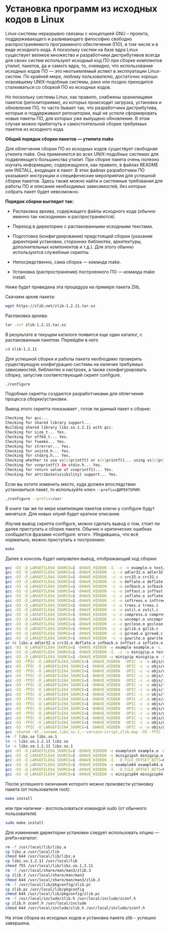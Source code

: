# Установка программ из исходных кодов в Linux

Linux-системы неразрывно связаны с концепцией GNU – проекта, поддерживающего и развивающего философию свободно распространяемого программного обеспечения (ПО), в том числе и в виде исходного кода. А поскольку систем на базе ядра Linux существует великое множество и разработчики дистрибутивов всегда для своих систем используют исходный код ПО при сборке комплектов утилит, пакетов, да и самого ядра, то, очевидно, что использование исходных кодов ПО — это неотъемлемый аспект в эксплуатации Linux-систем. По крайней мере, любому пользователю, достаточно хорошо освоившему UNIX-подобные системы, рано или поздно приходится сталкиваться со сборкой ПО из исходных кодов.

Но поскольку системы Linux, как правило, снабжены хранилищами пакетов (репозиториями), из которых происходит загрузка, установка и обновление ПО, то часто бывает так, что разработчики дистрибутива, которые и поддерживают репозитории, ещё не успели сформировать новые пакеты ПО, для которых уже выпущено обновление. В этом случае можно прибегнуть к самостоятельной сборке требуемых пакетов из исходного кода.

**Общий порядок сборки пакетов — утилита make**

Для облегчения сборки ПО из исходных кодов существует свободная утилита make. Она применяется во всех UNIX-подобных системах для подавляющего большинства утилит. При сборке пакета очень полезно изучать информацию, содержащуюся, как правило, в файлах README или INSTALL, входящих в пакет. В этих файлах разработчики ПО указывают инструкции и специфические мероприятия для успешной сборки пакетов. Здесь также можно найти и системные требования для работы ПО и описания необходимых зависимостей, без которых собрать пакет будет невозможно.

**Порядок сборки выглядит так:**

 - Распаковка архива, содержащего файлы исходного кода (обычно именно так «исходники» и распространяются).

 - Переход в директорию с распакованными исходными текстами.

 - Подготовка (конфигурирование) предстоящей сборки (указание директорий установки, сторонних библиотек, архитектуры, дополнительных компонентов и т.д.). Для этого обычно используются служебные скрипты.

- Непосредственно, сама сборка — команда make.

- Установка (распространение) построенного ПО — команда make install.



Ниже будет приведена эта процедура на примере пакета Zlib, 

Скачаем архив пакета:

```bash
wget https://zlib.net/zlib-1.2.11.tar.xz
```

Распаковка архива:

```bash
tar -xvf zlib-1.2.11.tar.xz
```

В результате в текущем каталоге появится еще один каталог, с распакованным пакетом. Перейдём в него

```bash
cd zlib-1.2.11
```

Для успешной сборки и работы пакета необходимо проверить существующую конфигурацию системы на наличие требуемых зависимостей, библиотек и настроек, а также сконфигурировать сборку, запустив соответствующий скрипт configure.

```bash
./configure
```

Подобные скрипты создаются разработчиками для облегчения процесса сборки/установки. 

Вывод этого скрипта показывает , готов ли данный пакет к сборке:

```bash
Checking for gcc...
Checking for shared library support...
Building shared library libz.so.1.2.11 with gcc.
Checking for size_t... Yes.
Checking for off64_t... Yes.
Checking for fseeko... Yes.
Checking for strerror... Yes.
Checking for unistd.h... Yes.
Checking for stdarg.h... Yes.
Checking whether to use vs[n]printf() or s[n]printf()... using vs[n]printf().
Checking for vsnprintf() in stdio.h... Yes.
Checking for return value of vsnprintf()... Yes.
Checking for attribute(visibility) support... Yes.
```
Если вы хотите изменить место, куда должен впоследствии установиться пакет, то используйте ключ `--prefix=ДИРЕКТОРИЯ`:
```bash
./configure --prefix=/usr
```
В книге так же по мере компиляции пакетов ключи у configure будут меняться. Для новых опуий будет краткое описание.

Изучив вывод скрипта configure, можно сделать вывод о том, стоит ли далее приступать к сборке пакета. Обычно о критических ошибках сообщается фразами «configure: error». Убедившись, что всё нормально, можно приступать к построению:

```bash
make
```

Далее в консоль будет направлен вывод, отображающий ход сборки:

```bash
gcc -O3 -D_LARGEFILE64_SOURCE=1 -DHAVE_HIDDEN -I. -c -o example.o test/example.c
gcc -O3 -D_LARGEFILE64_SOURCE=1 -DHAVE_HIDDEN  -c -o adler32.o adler32.c
gcc -O3 -D_LARGEFILE64_SOURCE=1 -DHAVE_HIDDEN  -c -o crc32.o crc32.c
gcc -O3 -D_LARGEFILE64_SOURCE=1 -DHAVE_HIDDEN  -c -o deflate.o deflate.c
gcc -O3 -D_LARGEFILE64_SOURCE=1 -DHAVE_HIDDEN  -c -o infback.o infback.c
gcc -O3 -D_LARGEFILE64_SOURCE=1 -DHAVE_HIDDEN  -c -o inffast.o inffast.c
gcc -O3 -D_LARGEFILE64_SOURCE=1 -DHAVE_HIDDEN  -c -o inflate.o inflate.c
gcc -O3 -D_LARGEFILE64_SOURCE=1 -DHAVE_HIDDEN  -c -o inftrees.o inftrees.c
gcc -O3 -D_LARGEFILE64_SOURCE=1 -DHAVE_HIDDEN  -c -o trees.o trees.c
gcc -O3 -D_LARGEFILE64_SOURCE=1 -DHAVE_HIDDEN  -c -o zutil.o zutil.c
gcc -O3 -D_LARGEFILE64_SOURCE=1 -DHAVE_HIDDEN  -c -o compress.o compress.c
gcc -O3 -D_LARGEFILE64_SOURCE=1 -DHAVE_HIDDEN  -c -o uncompr.o uncompr.c
gcc -O3 -D_LARGEFILE64_SOURCE=1 -DHAVE_HIDDEN  -c -o gzclose.o gzclose.c
gcc -O3 -D_LARGEFILE64_SOURCE=1 -DHAVE_HIDDEN  -c -o gzlib.o gzlib.c
gcc -O3 -D_LARGEFILE64_SOURCE=1 -DHAVE_HIDDEN  -c -o gzread.o gzread.c
gcc -O3 -D_LARGEFILE64_SOURCE=1 -DHAVE_HIDDEN  -c -o gzwrite.o gzwrite.c
ar rc libz.a adler32.o crc32.o deflate.o infback.o inffast.o inflate.o inftrees.o trees.o zutil.o compress.o uncompr.o gzclose.o gzlib.o gzread.o gzwrite.o
gcc -O3 -D_LARGEFILE64_SOURCE=1 -DHAVE_HIDDEN -o example example.o -L. libz.a
gcc -O3 -D_LARGEFILE64_SOURCE=1 -DHAVE_HIDDEN -I. -c -o minigzip.o test/minigzip.c
gcc -O3 -D_LARGEFILE64_SOURCE=1 -DHAVE_HIDDEN -o minigzip minigzip.o -L. libz.a
gcc -O3 -fPIC -D_LARGEFILE64_SOURCE=1 -DHAVE_HIDDEN  -DPIC -c -o objs/adler32.o adler32.c
gcc -O3 -fPIC -D_LARGEFILE64_SOURCE=1 -DHAVE_HIDDEN  -DPIC -c -o objs/crc32.o crc32.c
gcc -O3 -fPIC -D_LARGEFILE64_SOURCE=1 -DHAVE_HIDDEN  -DPIC -c -o objs/deflate.o deflate.c
gcc -O3 -fPIC -D_LARGEFILE64_SOURCE=1 -DHAVE_HIDDEN  -DPIC -c -o objs/infback.o infback.c
gcc -O3 -fPIC -D_LARGEFILE64_SOURCE=1 -DHAVE_HIDDEN  -DPIC -c -o objs/inffast.o inffast.c
gcc -O3 -fPIC -D_LARGEFILE64_SOURCE=1 -DHAVE_HIDDEN  -DPIC -c -o objs/inflate.o inflate.c
gcc -O3 -fPIC -D_LARGEFILE64_SOURCE=1 -DHAVE_HIDDEN  -DPIC -c -o objs/inftrees.o inftrees.c
gcc -O3 -fPIC -D_LARGEFILE64_SOURCE=1 -DHAVE_HIDDEN  -DPIC -c -o objs/trees.o trees.c
gcc -O3 -fPIC -D_LARGEFILE64_SOURCE=1 -DHAVE_HIDDEN  -DPIC -c -o objs/zutil.o zutil.c
gcc -O3 -fPIC -D_LARGEFILE64_SOURCE=1 -DHAVE_HIDDEN  -DPIC -c -o objs/compress.o compress.c
gcc -O3 -fPIC -D_LARGEFILE64_SOURCE=1 -DHAVE_HIDDEN  -DPIC -c -o objs/uncompr.o uncompr.c
gcc -O3 -fPIC -D_LARGEFILE64_SOURCE=1 -DHAVE_HIDDEN  -DPIC -c -o objs/gzclose.o gzclose.c
gcc -O3 -fPIC -D_LARGEFILE64_SOURCE=1 -DHAVE_HIDDEN  -DPIC -c -o objs/gzlib.o gzlib.c
gcc -O3 -fPIC -D_LARGEFILE64_SOURCE=1 -DHAVE_HIDDEN  -DPIC -c -o objs/gzread.o gzread.c
gcc -O3 -fPIC -D_LARGEFILE64_SOURCE=1 -DHAVE_HIDDEN  -DPIC -c -o objs/gzwrite.o gzwrite.c
gcc -shared -Wl,-soname,libz.so.1,--version-script,zlib.map -O3 -fPIC -D_LARGEFILE64_SOURCE=1 -DHAVE_HIDDEN -o libz.so.1.2.11 adler32.lo crc32.lo deflate.lo infback.lo inffast.lo inflate.lo inftrees.lo trees.lo zutil.lo compress.lo uncompr.lo gzclose.lo gzlib.lo gzread.lo gzwrite.lo  -lc
rm -f libz.so libz.so.1
ln -s libz.so.1.2.11 libz.so
ln -s libz.so.1.2.11 libz.so.1
gcc -O3 -D_LARGEFILE64_SOURCE=1 -DHAVE_HIDDEN -o examplesh example.o -L. libz.so.1.2.11
gcc -O3 -D_LARGEFILE64_SOURCE=1 -DHAVE_HIDDEN -o minigzipsh minigzip.o -L. libz.so.1.2.11
gcc -O3 -D_LARGEFILE64_SOURCE=1 -DHAVE_HIDDEN -I. -D_FILE_OFFSET_BITS=64 -c -o example64.o test/example.c
gcc -O3 -D_LARGEFILE64_SOURCE=1 -DHAVE_HIDDEN -o example64 example64.o -L. libz.a
gcc -O3 -D_LARGEFILE64_SOURCE=1 -DHAVE_HIDDEN -I. -D_FILE_OFFSET_BITS=64 -c -o minigzip64.o test/minigzip.c
gcc -O3 -D_LARGEFILE64_SOURCE=1 -DHAVE_HIDDEN -o minigzip64 minigzip64.o -L. libz.a
```

После успешного окончания которого можно произвести установку пакета (от пользователя root):

```bash
make install
```

или при наличии - воспользоваться командой sudo (от обычного пользователя)

```bash
sudo make install
```

 Для изменения директории установки следует использовать опцию —prefix=каталог:

```bash
rm -f /usr/local/lib/libz.a
cp libz.a /usr/local/lib
chmod 644 /usr/local/lib/libz.a
cp libz.so.1.2.11 /usr/local/lib
chmod 755 /usr/local/lib/libz.so.1.2.11
rm -f /usr/local/share/man/man3/zlib.3
cp zlib.3 /usr/local/share/man/man3
chmod 644 /usr/local/share/man/man3/zlib.3
rm -f /usr/local/lib/pkgconfig/zlib.pc
cp zlib.pc /usr/local/lib/pkgconfig
chmod 644 /usr/local/lib/pkgconfig/zlib.pc
rm -f /usr/local/include/zlib.h /usr/local/include/zconf.h
cp zlib.h zconf.h /usr/local/include
chmod 644 /usr/local/include/zlib.h /usr/local/include/zconf.h
```
На этом сборка из исходных кодов и установка пакета zlib - успешно завершена.
